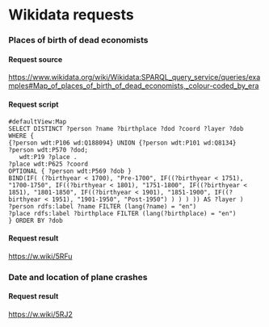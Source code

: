 # Wikidata requests

### Places of birth of dead economists

#### Request source 
https://www.wikidata.org/wiki/Wikidata:SPARQL_query_service/queries/examples#Map_of_places_of_birth_of_dead_economists,_colour-coded_by_era

#### Request script

```
#defaultView:Map
SELECT DISTINCT ?person ?name ?birthplace ?dod ?coord ?layer ?dob WHERE {
{?person wdt:P106 wd:Q188094} UNION {?person wdt:P101 wd:Q8134}
?person wdt:P570 ?dod;
   wdt:P19 ?place .
?place wdt:P625 ?coord
OPTIONAL { ?person wdt:P569 ?dob }
BIND(IF( (?birthyear < 1700), "Pre-1700", IF((?birthyear < 1751), "1700-1750", IF((?birthyear < 1801), "1751-1800", IF((?birthyear < 1851), "1801-1850", IF((?birthyear < 1901), "1851-1900", IF((?birthyear < 1951), "1901-1950", "Post-1950") ) ) ) )) AS ?layer )
?person rdfs:label ?name FILTER (lang(?name) = "en")
?place rdfs:label ?birthplace FILTER (lang(?birthplace) = "en")
} ORDER BY ?dob
```
#### Request result
https://w.wiki/5RFu

### Date and location of plane crashes

#### Request result
https://w.wiki/5RJ2

